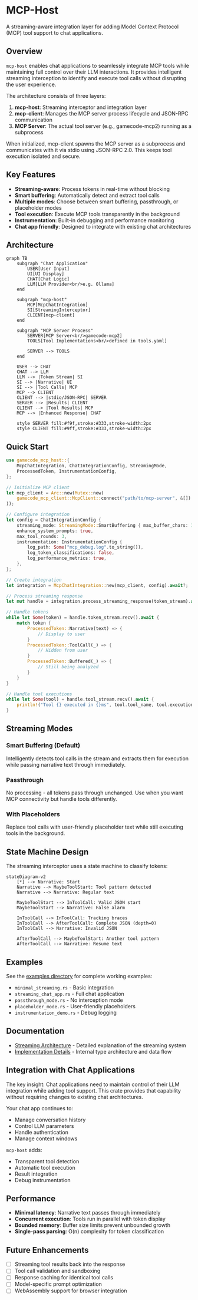 # MCP-Host

A streaming-aware integration layer for adding Model Context Protocol (MCP) tool support to chat applications.

## Overview

`mcp-host` enables chat applications to seamlessly integrate MCP tools while maintaining full control over their LLM interactions. It provides intelligent streaming interception to identify and execute tool calls without disrupting the user experience.

The architecture consists of three layers:
1. **mcp-host**: Streaming interceptor and integration layer
2. **mcp-client**: Manages the MCP server process lifecycle and JSON-RPC communication
3. **MCP Server**: The actual tool server (e.g., gamecode-mcp2) running as a subprocess

When initialized, mcp-client spawns the MCP server as a subprocess and communicates with it via stdio using JSON-RPC 2.0. This keeps tool execution isolated and secure.

## Key Features

- **Streaming-aware**: Process tokens in real-time without blocking
- **Smart buffering**: Automatically detect and extract tool calls
- **Multiple modes**: Choose between smart buffering, passthrough, or placeholder modes
- **Tool execution**: Execute MCP tools transparently in the background
- **Instrumentation**: Built-in debugging and performance monitoring
- **Chat app friendly**: Designed to integrate with existing chat architectures

## Architecture

```mermaid
graph TB
    subgraph "Chat Application"
        USER[User Input]
        UI[UI Display]
        CHAT[Chat Logic]
        LLM[LLM Provider<br/>e.g. Ollama]
    end
    
    subgraph "mcp-host"
        MCP[McpChatIntegration]
        SI[StreamingInterceptor]
        CLIENT[mcp-client]
    end
    
    subgraph "MCP Server Process"
        SERVER[MCP Server<br/>gamecode-mcp2]
        TOOLS[Tool Implementations<br/>defined in tools.yaml]
        
        SERVER --> TOOLS
    end
    
    USER --> CHAT
    CHAT --> LLM
    LLM --> |Token Stream| SI
    SI --> |Narrative| UI
    SI --> |Tool Calls| MCP
    MCP --> CLIENT
    CLIENT --> |stdio/JSON-RPC| SERVER
    SERVER --> |Results| CLIENT
    CLIENT --> |Tool Results| MCP
    MCP --> |Enhanced Response| CHAT
    
    style SERVER fill:#f9f,stroke:#333,stroke-width:2px
    style CLIENT fill:#9ff,stroke:#333,stroke-width:2px
```

## Quick Start

```rust
use gamecode_mcp_host::{
    McpChatIntegration, ChatIntegrationConfig, StreamingMode,
    ProcessedToken, InstrumentationConfig,
};

// Initialize MCP client
let mcp_client = Arc::new(Mutex::new(
    gamecode_mcp_client::McpClient::connect("path/to/mcp-server", &[]).await?
));

// Configure integration
let config = ChatIntegrationConfig {
    streaming_mode: StreamingMode::SmartBuffering { max_buffer_chars: 150 },
    enhance_system_prompts: true,
    max_tool_rounds: 3,
    instrumentation: InstrumentationConfig {
        log_path: Some("mcp_debug.log".to_string()),
        log_token_classifications: false,
        log_performance_metrics: true,
    },
};

// Create integration
let integration = McpChatIntegration::new(mcp_client, config).await?;

// Process streaming response
let mut handle = integration.process_streaming_response(token_stream).await?;

// Handle tokens
while let Some(token) = handle.token_stream.recv().await {
    match token {
        ProcessedToken::Narrative(text) => {
            // Display to user
        }
        ProcessedToken::ToolCall(_) => {
            // Hidden from user
        }
        ProcessedToken::Buffered(_) => {
            // Still being analyzed
        }
    }
}

// Handle tool executions
while let Some(tool) = handle.tool_stream.recv().await {
    println!("Tool {} executed in {}ms", tool.tool_name, tool.execution_time_ms);
}
```

## Streaming Modes

### Smart Buffering (Default)
Intelligently detects tool calls in the stream and extracts them for execution while passing narrative text through immediately.

### Passthrough
No processing - all tokens pass through unchanged. Use when you want MCP connectivity but handle tools differently.

### With Placeholders
Replace tool calls with user-friendly placeholder text while still executing tools in the background.

## State Machine Design

The streaming interceptor uses a state machine to classify tokens:

```mermaid
stateDiagram-v2
    [*] --> Narrative: Start
    Narrative --> MaybeToolStart: Tool pattern detected
    Narrative --> Narrative: Regular text
    
    MaybeToolStart --> InToolCall: Valid JSON start
    MaybeToolStart --> Narrative: False alarm
    
    InToolCall --> InToolCall: Tracking braces
    InToolCall --> AfterToolCall: Complete JSON (depth=0)
    InToolCall --> Narrative: Invalid JSON
    
    AfterToolCall --> MaybeToolStart: Another tool pattern
    AfterToolCall --> Narrative: Resume text
```

## Examples

See the [examples directory](../examples/) for complete working examples:

- `minimal_streaming.rs` - Basic integration
- `streaming_chat_app.rs` - Full chat application
- `passthrough_mode.rs` - No interception mode
- `placeholder_mode.rs` - User-friendly placeholders
- `instrumentation_demo.rs` - Debug logging

## Documentation

- [Streaming Architecture](docs/streaming-architecture.md) - Detailed explanation of the streaming system
- [Implementation Details](docs/implementation-diagram.md) - Internal type architecture and data flow

## Integration with Chat Applications

The key insight: Chat applications need to maintain control of their LLM integration while adding tool support. This crate provides that capability without requiring changes to existing chat architectures.

Your chat app continues to:
- Manage conversation history
- Control LLM parameters
- Handle authentication
- Manage context windows

`mcp-host` adds:
- Transparent tool detection
- Automatic tool execution
- Result integration
- Debug instrumentation

## Performance

- **Minimal latency**: Narrative text passes through immediately
- **Concurrent execution**: Tools run in parallel with token display
- **Bounded memory**: Buffer size limits prevent unbounded growth
- **Single-pass parsing**: O(n) complexity for token classification

## Future Enhancements

- [ ] Streaming tool results back into the response
- [ ] Tool call validation and sandboxing
- [ ] Response caching for identical tool calls
- [ ] Model-specific prompt optimization
- [ ] WebAssembly support for browser integration